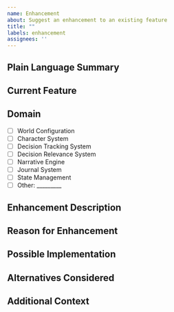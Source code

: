 ```yaml
---
name: Enhancement
about: Suggest an enhancement to an existing feature
title: ""
labels: enhancement
assignees: ''
---
```


## Plain Language Summary
<!-- A simple 1-2 sentence explanation of this enhancement for non-technical stakeholders -->

## Current Feature
<!-- Describe the current feature that you want to enhance -->

## Domain
<!-- Select the domain this enhancement belongs to -->
- [ ] World Configuration
- [ ] Character System
- [ ] Decision Tracking System
- [ ] Decision Relevance System
- [ ] Narrative Engine
- [ ] Journal System
- [ ] State Management
- [ ] Other: _________

## Enhancement Description
<!-- A clear and concise description of what you want to enhance and how -->

## Reason for Enhancement
<!-- Why is this enhancement valuable? -->

## Possible Implementation
<!-- If you have any ideas about how to implement this enhancement, describe them here -->

## Alternatives Considered
<!-- Have you considered any alternative solutions? -->

## Additional Context
<!-- Add any other context or screenshots about the enhancement here -->

